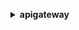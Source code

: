 **<details ><summary style="color:none;">apigateway</summary><blockquote>**

- **<details><summary style="color:none;"><b><u>create-api-key</b></u></summary><blockquote>**

  * **<p style="color:none;">--name</p>**
  * **<p style="color:none;">--description</p>**
  * **<p style="color:none;">--enabled</p>**
  * **<p style="color:none;">--no-enabled</p>**
  * **<p style="color:none;">--generate-distinct-id</p>**
  * **<p style="color:none;">--no-generate-distinct-id</p>**
  * **<p style="color:none;">--value</p>**
  * **<p style="color:none;">--stage-keys</p>**
  * **<p style="color:none;">--customer-id</p>**
  * **<p style="color:none;">--tags</p>**
  * **<p style="color:none;">--cli-input-json</p>**
  * **<p style="color:none;">--cli-input-yaml</p>**
  * **<p style="color:none;">--generate-cli-skeleton</p>**

  </br>

  <p style="color:red;">**Description**</p>

  </br>

  ## **Examples**

  ```bash

  ```
  ```json

  ```

  </br>

- **<details><summary style="color:none;"><b><u>create-authorizer</b></u></summary><blockquote>**

  * **<p style="color:none;">--rest-api-id</p>**
  * **<p style="color:none;">--name</p>**
  * **<p style="color:none;">--type</p>**
  * **<p style="color:none;">--provider-arns</p>**
  * **<p style="color:none;">--auth-type</p>**
  * **<p style="color:none;">--authorizer-uri</p>**
  * **<p style="color:none;">--authorizer-credentials</p>**
  * **<p style="color:none;">--identity-source</p>**
  * **<p style="color:none;">--identity-validation-expression</p>**
  * **<p style="color:none;">--authorizer-result-ttl-in-seconds</p>**
  * **<p style="color:none;">--cli-input-json</p>**
  * **<p style="color:none;">--cli-input-yaml</p>**
  * **<p style="color:none;">--generate-cli-skeleton</p>**

  </br>

  <p style="color:red;">**Description**</p>

  </br>

  ## **Examples**

  ```bash

  ```
  ```json

  ```

  </br>

- **<details><summary style="color:none;"><b><u>create-base-path-mapping</b></u></summary><blockquote>**

  * **<p style="color:none;">--domain-name</p>**
  * **<p style="color:none;">--base-path</p>**
  * **<p style="color:none;">--rest-api-id</p>**
  * **<p style="color:none;">--stage</p>**
  * **<p style="color:none;">--cli-input-json</p>**
  * **<p style="color:none;">--cli-input-yaml</p>**
  * **<p style="color:none;">--generate-cli-skeleton</p>**

  </br>

  <p style="color:red;">**Description**</p>

  </br>

  ## **Examples**

  ```bash

  ```
  ```json

  ```

  </br>

- **<details><summary style="color:none;"><b><u>create-deployment</b></u></summary><blockquote>**

  * **<p style="color:none;">--rest-api-id</p>**
  * **<p style="color:none;">--stage-name</p>**
  * **<p style="color:none;">--stage-description</p>**
  * **<p style="color:none;">--description</p>**
  * **<p style="color:none;">--cache-cluster-enabled</p>**
  * **<p style="color:none;">--no-cache-cluster-enabled</p>**
  * **<p style="color:none;">--cache-cluster-size</p>**
  * **<p style="color:none;">--variables</p>**
  * **<p style="color:none;">--canary-settings</p>**
  * **<p style="color:none;">--tracing-enabled</p>**
  * **<p style="color:none;">--no-tracing-enabled</p>**
  * **<p style="color:none;">--cli-input-json</p>**
  * **<p style="color:none;">--cli-input-yaml</p>**
  * **<p style="color:none;">--generate-cli-skeleton</p>**

  </br>

  <p style="color:red;">**Description**</p>

  </br>

  ## **Examples**

  ```bash

  ```
  ```json

  ```

  </br>

- **<details><summary style="color:none;"><b><u>create-documentation-part</b></u></summary><blockquote>**

  * **<p style="color:none;">--rest-api-id</p>**
  * **<p style="color:none;">--location</p>**
  * **<p style="color:none;">--properties</p>**
  * **<p style="color:none;">--cli-input-json</p>**
  * **<p style="color:none;">--cli-input-yaml</p>**
  * **<p style="color:none;">--generate-cli-skeleton</p>**

  </br>

  <p style="color:red;">**Description**</p>

  </br>

  ## **Examples**

  ```bash

  ```
  ```json

  ```

  </br>

- **<details><summary style="color:none;"><b><u>create-documentation-version</b></u></summary><blockquote>**

  * **<p style="color:none;">--rest-api-id</p>**
  * **<p style="color:none;">--documentation-version</p>**
  * **<p style="color:none;">--stage-name</p>**
  * **<p style="color:none;">--description</p>**
  * **<p style="color:none;">--cli-input-json</p>**
  * **<p style="color:none;">--cli-input-yaml</p>**
  * **<p style="color:none;">--generate-cli-skeleton</p>**

  </br>

  <p style="color:red;">**Description**</p>

  </br>

  ## **Examples**

  ```bash

  ```
  ```json

  ```

  </br>

- **<details><summary style="color:none;"><b><u>create-domain-name</b></u></summary><blockquote>**

  * **<p style="color:none;">--domain-name</p>**
  * **<p style="color:none;">--certificate-name</p>**
  * **<p style="color:none;">--certificate-body</p>**
  * **<p style="color:none;">--certificate-private-key</p>**
  * **<p style="color:none;">--certificate-chain</p>**
  * **<p style="color:none;">--certificate-arn</p>**
  * **<p style="color:none;">--regional-certificate-name</p>**
  * **<p style="color:none;">--regional-certificate-arn</p>**
  * **<p style="color:none;">--endpoint-configuration</p>**
  * **<p style="color:none;">--tags</p>**
  * **<p style="color:none;">--security-policy</p>**
  * **<p style="color:none;">--mutual-tls-authentication</p>**
  * **<p style="color:none;">--cli-input-json</p>**
  * **<p style="color:none;">--cli-input-yaml</p>**
  * **<p style="color:none;">--generate-cli-skeleton</p>**

  </br>

  <p style="color:red;">**Description**</p>

  </br>

  ## **Examples**

  ```bash

  ```
  ```json

  ```

  </br>

- **<details><summary style="color:none;"><b><u>create-model</b></u></summary><blockquote>**

  * **<p style="color:none;">--rest-api-id</p>**
  * **<p style="color:none;">--name</p>**
  * **<p style="color:none;">--description</p>**
  * **<p style="color:none;">--schema</p>**
  * **<p style="color:none;">--content-type</p>**
  * **<p style="color:none;">--cli-input-json</p>**
  * **<p style="color:none;">--cli-input-yaml</p>**
  * **<p style="color:none;">--generate-cli-skeleton</p>**

  </br>

  <p style="color:red;">**Description**</p>

  </br>

  ## **Examples**

  ```bash

  ```
  ```json

  ```

  </br>

- **<details><summary style="color:none;"><b><u>create-request-validator</b></u></summary><blockquote>**

  * **<p style="color:none;">--rest-api-id</p>**
  * **<p style="color:none;">--name</p>**
  * **<p style="color:none;">--validate-request-body</p>**
  * **<p style="color:none;">--no-validate-request-body</p>**
  * **<p style="color:none;">--validate-request-parameters</p>**
  * **<p style="color:none;">--no-validate-request-parameters</p>**
  * **<p style="color:none;">--cli-input-json</p>**
  * **<p style="color:none;">--cli-input-yaml</p>**
  * **<p style="color:none;">--generate-cli-skeleton</p>**

  </br>

  <p style="color:red;">**Description**</p>

  </br>

  ## **Examples**

  ```bash

  ```
  ```json

  ```

  </br>

- **<details><summary style="color:none;"><b><u>create-resource</b></u></summary><blockquote>**

  * **<p style="color:none;">--rest-api-id</p>**
  * **<p style="color:none;">--parent-id</p>**
  * **<p style="color:none;">--path-part</p>**
  * **<p style="color:none;">--cli-input-json</p>**
  * **<p style="color:none;">--cli-input-yaml</p>**
  * **<p style="color:none;">--generate-cli-skeleton</p>**

  </br>

  <p style="color:red;">**Description**</p>

  </br>

  ## **Examples**

  ```bash

  ```
  ```json

  ```

  </br>

- **<details><summary style="color:none;"><b><u>create-rest-api</b></u></summary><blockquote>**

  * **<p style="color:none;">--name</p>**
  * **<p style="color:none;">--description</p>**
  * **<p style="color:none;">--clone-from</p>**
  * **<p style="color:none;">--binary-media-types</p>**
  * **<p style="color:none;">--minimum-compression-size</p>**
  * **<p style="color:none;">--api-key-source</p>**
  * **<p style="color:none;">--endpoint-configuration</p>**
  * **<p style="color:none;">--policy</p>**
  * **<p style="color:none;">--tags</p>**
  * **<p style="color:none;">--disable-execute-api-endpoint</p>**
  * **<p style="color:none;">--no-disable-execute-api-endpoint</p>**
  * **<p style="color:none;">--api-version</p>**
  * **<p style="color:none;">--cli-input-json</p>**
  * **<p style="color:none;">--cli-input-yaml</p>**
  * **<p style="color:none;">--generate-cli-skeleton</p>**

  </br>

  <p style="color:red;">**Description**</p>

  </br>

  ## **Examples**

  ```bash

  ```
  ```json

  ```

  </br>

- **<details><summary style="color:none;"><b><u>create-stage</b></u></summary><blockquote>**

  * **<p style="color:none;">--rest-api-id</p>**
  * **<p style="color:none;">--stage-name</p>**
  * **<p style="color:none;">--deployment-id</p>**
  * **<p style="color:none;">--description</p>**
  * **<p style="color:none;">--cache-cluster-enabled</p>**
  * **<p style="color:none;">--no-cache-cluster-enabled</p>**
  * **<p style="color:none;">--cache-cluster-size</p>**
  * **<p style="color:none;">--variables</p>**
  * **<p style="color:none;">--documentation-version</p>**
  * **<p style="color:none;">--canary-settings</p>**
  * **<p style="color:none;">--tracing-enabled</p>**
  * **<p style="color:none;">--no-tracing-enabled</p>**
  * **<p style="color:none;">--tags</p>**
  * **<p style="color:none;">--cli-input-json</p>**
  * **<p style="color:none;">--cli-input-yaml</p>**
  * **<p style="color:none;">--generate-cli-skeleton</p>**

  </br>

  <p style="color:red;">**Description**</p>

  </br>

  ## **Examples**

  ```bash

  ```
  ```json

  ```

  </br>

- **<details><summary style="color:none;"><b><u>create-usage-plan</b></u></summary><blockquote>**

  * **<p style="color:none;">--name</p>**
  * **<p style="color:none;">--description</p>**
  * **<p style="color:none;">--api-stages</p>**
  * **<p style="color:none;">--throttle</p>**
  * **<p style="color:none;">--quota</p>**
  * **<p style="color:none;">--tags</p>**
  * **<p style="color:none;">--cli-input-json</p>**
  * **<p style="color:none;">--cli-input-yaml</p>**
  * **<p style="color:none;">--generate-cli-skeleton</p>**

  </br>

  <p style="color:red;">**Description**</p>

  </br>

  ## **Examples**

  ```bash

  ```
  ```json

  ```

  </br>

- **<details><summary style="color:none;"><b><u>create-usage-plan-key</b></u></summary><blockquote>**

  * **<p style="color:none;">--usage-plan-id</p>**
  * **<p style="color:none;">--key-id</p>**
  * **<p style="color:none;">--key-type</p>**
  * **<p style="color:none;">--cli-input-json</p>**
  * **<p style="color:none;">--cli-input-yaml</p>**
  * **<p style="color:none;">--generate-cli-skeleton</p>**

  </br>

  <p style="color:red;">**Description**</p>

  </br>

  ## **Examples**

  ```bash

  ```
  ```json

  ```

  </br>

- **<details><summary style="color:none;"><b><u>create-vpc-link</b></u></summary><blockquote>**

  * **<p style="color:none;">--name</p>**
  * **<p style="color:none;">--description</p>**
  * **<p style="color:none;">--target-arns</p>**
  * **<p style="color:none;">--tags</p>**
  * **<p style="color:none;">--cli-input-json</p>**
  * **<p style="color:none;">--cli-input-yaml</p>**
  * **<p style="color:none;">--generate-cli-skeleton</p>**

  </br>

  <p style="color:red;">**Description**</p>

  </br>

  ## **Examples**

  ```bash

  ```
  ```json

  ```

  </br>

- **<details><summary style="color:none;"><b><u>delete-api-key</b></u></summary><blockquote>**

  * **<p style="color:none;">--api-key</p>**
  * **<p style="color:none;">--cli-input-json</p>**
  * **<p style="color:none;">--cli-input-yaml</p>**
  * **<p style="color:none;">--generate-cli-skeleton</p>**

  </br>

  <p style="color:red;">**Description**</p>

  </br>

  ## **Examples**

  ```bash

  ```
  ```json

  ```

  </br>

- **<details><summary style="color:none;"><b><u>delete-authorizer</b></u></summary><blockquote>**

  * **<p style="color:none;">--rest-api-id</p>**
  * **<p style="color:none;">--authorizer-id</p>**
  * **<p style="color:none;">--cli-input-json</p>**
  * **<p style="color:none;">--cli-input-yaml</p>**
  * **<p style="color:none;">--generate-cli-skeleton</p>**

  </br>

  <p style="color:red;">**Description**</p>

  </br>

  ## **Examples**

  ```bash

  ```
  ```json

  ```

  </br>

- **<details><summary style="color:none;"><b><u>delete-base-path-mapping</b></u></summary><blockquote>**

  * **<p style="color:none;">--domain-name</p>**
  * **<p style="color:none;">--base-path</p>**
  * **<p style="color:none;">--cli-input-json</p>**
  * **<p style="color:none;">--cli-input-yaml</p>**
  * **<p style="color:none;">--generate-cli-skeleton</p>**

  </br>

  <p style="color:red;">**Description**</p>

  </br>

  ## **Examples**

  ```bash

  ```
  ```json

  ```

  </br>

- **<details><summary style="color:none;"><b><u>delete-client-certificate</b></u></summary><blockquote>**

  * **<p style="color:none;">--client-certificate-id</p>**
  * **<p style="color:none;">--cli-input-json</p>**
  * **<p style="color:none;">--cli-input-yaml</p>**
  * **<p style="color:none;">--generate-cli-skeleton</p>**

  </br>

  <p style="color:red;">**Description**</p>

  </br>

  ## **Examples**

  ```bash

  ```
  ```json

  ```

  </br>

- **<details><summary style="color:none;"><b><u>delete-deployment</b></u></summary><blockquote>**

  * **<p style="color:none;">--rest-api-id</p>**
  * **<p style="color:none;">--deployment-id</p>**
  * **<p style="color:none;">--cli-input-json</p>**
  * **<p style="color:none;">--cli-input-yaml</p>**
  * **<p style="color:none;">--generate-cli-skeleton</p>**

  </br>

  <p style="color:red;">**Description**</p>

  </br>

  ## **Examples**

  ```bash

  ```
  ```json

  ```

  </br>

- **<details><summary style="color:none;"><b><u>delete-documentation-part</b></u></summary><blockquote>**

  * **<p style="color:none;">--rest-api-id</p>**
  * **<p style="color:none;">--documentation-part-id</p>**
  * **<p style="color:none;">--cli-input-json</p>**
  * **<p style="color:none;">--cli-input-yaml</p>**
  * **<p style="color:none;">--generate-cli-skeleton</p>**

  </br>

  <p style="color:red;">**Description**</p>

  </br>

  ## **Examples**

  ```bash

  ```
  ```json

  ```

  </br>

- **<details><summary style="color:none;"><b><u>delete-documentation-version</b></u></summary><blockquote>**

  * **<p style="color:none;">--rest-api-id</p>**
  * **<p style="color:none;">--documentation-version</p>**
  * **<p style="color:none;">--cli-input-json</p>**
  * **<p style="color:none;">--cli-input-yaml</p>**
  * **<p style="color:none;">--generate-cli-skeleton</p>**

  </br>

  <p style="color:red;">**Description**</p>

  </br>

  ## **Examples**

  ```bash

  ```
  ```json

  ```

  </br>

- **<details><summary style="color:none;"><b><u>delete-domain-name</b></u></summary><blockquote>**

  * **<p style="color:none;">--domain-name</p>**
  * **<p style="color:none;">--cli-input-json</p>**
  * **<p style="color:none;">--cli-input-yaml</p>**
  * **<p style="color:none;">--generate-cli-skeleton</p>**

  </br>

  <p style="color:red;">**Description**</p>

  </br>

  ## **Examples**

  ```bash

  ```
  ```json

  ```

  </br>

- **<details><summary style="color:none;"><b><u>delete-gateway-response</b></u></summary><blockquote>**

  * **<p style="color:none;">--rest-api-id</p>**
  * **<p style="color:none;">--response-type</p>**
  * **<p style="color:none;">--cli-input-json</p>**
  * **<p style="color:none;">--cli-input-yaml</p>**
  * **<p style="color:none;">--generate-cli-skeleton</p>**

  </br>

  <p style="color:red;">**Description**</p>

  </br>

  ## **Examples**

  ```bash

  ```
  ```json

  ```

  </br>

- **<details><summary style="color:none;"><b><u>delete-integration</b></u></summary><blockquote>**

  * **<p style="color:none;">--rest-api-id</p>**
  * **<p style="color:none;">--resource-id</p>**
  * **<p style="color:none;">--http-method</p>**
  * **<p style="color:none;">--cli-input-json</p>**
  * **<p style="color:none;">--cli-input-yaml</p>**
  * **<p style="color:none;">--generate-cli-skeleton</p>**

  </br>

  <p style="color:red;">**Description**</p>

  </br>

  ## **Examples**

  ```bash

  ```
  ```json

  ```

  </br>

- **<details><summary style="color:none;"><b><u>delete-integration-response</b></u></summary><blockquote>**

  * **<p style="color:none;">--rest-api-id</p>**
  * **<p style="color:none;">--resource-id</p>**
  * **<p style="color:none;">--http-method</p>**
  * **<p style="color:none;">--status-code</p>**
  * **<p style="color:none;">--cli-input-json</p>**
  * **<p style="color:none;">--cli-input-yaml</p>**
  * **<p style="color:none;">--generate-cli-skeleton</p>**

  </br>

  <p style="color:red;">**Description**</p>

  </br>

  ## **Examples**

  ```bash

  ```
  ```json

  ```

  </br>

- **<details><summary style="color:none;"><b><u>delete-method</b></u></summary><blockquote>**

  * **<p style="color:none;">--rest-api-id</p>**
  * **<p style="color:none;">--resource-id</p>**
  * **<p style="color:none;">--http-method</p>**
  * **<p style="color:none;">--cli-input-json</p>**
  * **<p style="color:none;">--cli-input-yaml</p>**
  * **<p style="color:none;">--generate-cli-skeleton</p>**

  </br>

  <p style="color:red;">**Description**</p>

  </br>

  ## **Examples**

  ```bash

  ```
  ```json

  ```

  </br>

- **<details><summary style="color:none;"><b><u>delete-method-response</b></u></summary><blockquote>**

  * **<p style="color:none;">--rest-api-id</p>**
  * **<p style="color:none;">--resource-id</p>**
  * **<p style="color:none;">--http-method</p>**
  * **<p style="color:none;">--status-code</p>**
  * **<p style="color:none;">--cli-input-json</p>**
  * **<p style="color:none;">--cli-input-yaml</p>**
  * **<p style="color:none;">--generate-cli-skeleton</p>**

  </br>

  <p style="color:red;">**Description**</p>

  </br>

  ## **Examples**

  ```bash

  ```
  ```json

  ```

  </br>

- **<details><summary style="color:none;"><b><u>delete-model</b></u></summary><blockquote>**

  * **<p style="color:none;">--rest-api-id</p>**
  * **<p style="color:none;">--model-name</p>**
  * **<p style="color:none;">--cli-input-json</p>**
  * **<p style="color:none;">--cli-input-yaml</p>**
  * **<p style="color:none;">--generate-cli-skeleton</p>**

  </br>

  <p style="color:red;">**Description**</p>

  </br>

  ## **Examples**

  ```bash

  ```
  ```json

  ```

  </br>

- **<details><summary style="color:none;"><b><u>delete-request-validator</b></u></summary><blockquote>**

  * **<p style="color:none;">--rest-api-id</p>**
  * **<p style="color:none;">--request-validator-id</p>**
  * **<p style="color:none;">--cli-input-json</p>**
  * **<p style="color:none;">--cli-input-yaml</p>**
  * **<p style="color:none;">--generate-cli-skeleton</p>**

  </br>

  <p style="color:red;">**Description**</p>

  </br>

  ## **Examples**

  ```bash

  ```
  ```json

  ```

  </br>

- **<details><summary style="color:none;"><b><u>delete-resource</b></u></summary><blockquote>**

  * **<p style="color:none;">--rest-api-id</p>**
  * **<p style="color:none;">--resource-id</p>**
  * **<p style="color:none;">--cli-input-json</p>**
  * **<p style="color:none;">--cli-input-yaml</p>**
  * **<p style="color:none;">--generate-cli-skeleton</p>**

  </br>

  <p style="color:red;">**Description**</p>

  </br>

  ## **Examples**

  ```bash

  ```
  ```json

  ```

  </br>

- **<details><summary style="color:none;"><b><u>delete-rest-api</b></u></summary><blockquote>**

  * **<p style="color:none;">--rest-api-id</p>**
  * **<p style="color:none;">--cli-input-json</p>**
  * **<p style="color:none;">--cli-input-yaml</p>**
  * **<p style="color:none;">--generate-cli-skeleton</p>**

  </br>

  <p style="color:red;">**Description**</p>

  </br>

  ## **Examples**

  ```bash

  ```
  ```json

  ```

  </br>

- **<details><summary style="color:none;"><b><u>delete-stage</b></u></summary><blockquote>**

  * **<p style="color:none;">--rest-api-id</p>**
  * **<p style="color:none;">--stage-name</p>**
  * **<p style="color:none;">--cli-input-json</p>**
  * **<p style="color:none;">--cli-input-yaml</p>**
  * **<p style="color:none;">--generate-cli-skeleton</p>**

  </br>

  <p style="color:red;">**Description**</p>

  </br>

  ## **Examples**

  ```bash

  ```
  ```json

  ```

  </br>

- **<details><summary style="color:none;"><b><u>delete-usage-plan</b></u></summary><blockquote>**

  * **<p style="color:none;">--usage-plan-id</p>**
  * **<p style="color:none;">--cli-input-json</p>**
  * **<p style="color:none;">--cli-input-yaml</p>**
  * **<p style="color:none;">--generate-cli-skeleton</p>**

  </br>

  <p style="color:red;">**Description**</p>

  </br>

  ## **Examples**

  ```bash

  ```
  ```json

  ```

  </br>

- **<details><summary style="color:none;"><b><u>delete-usage-plan-key</b></u></summary><blockquote>**

  * **<p style="color:none;">--usage-plan-id</p>**
  * **<p style="color:none;">--key-id</p>**
  * **<p style="color:none;">--cli-input-json</p>**
  * **<p style="color:none;">--cli-input-yaml</p>**
  * **<p style="color:none;">--generate-cli-skeleton</p>**

  </br>

  <p style="color:red;">**Description**</p>

  </br>

  ## **Examples**

  ```bash

  ```
  ```json

  ```

  </br>

- **<details><summary style="color:none;"><b><u>delete-vpc-link</b></u></summary><blockquote>**

  * **<p style="color:none;">--vpc-link-id</p>**
  * **<p style="color:none;">--cli-input-json</p>**
  * **<p style="color:none;">--cli-input-yaml</p>**
  * **<p style="color:none;">--generate-cli-skeleton</p>**

  </br>

  <p style="color:red;">**Description**</p>

  </br>

  ## **Examples**

  ```bash

  ```
  ```json

  ```

  </br>

- **<details><summary style="color:none;"><b><u>flush-stage-authorizers-cache</b></u></summary><blockquote>**

  * **<p style="color:none;">--rest-api-id</p>**
  * **<p style="color:none;">--stage-name</p>**
  * **<p style="color:none;">--cli-input-json</p>**
  * **<p style="color:none;">--cli-input-yaml</p>**
  * **<p style="color:none;">--generate-cli-skeleton</p>**

  </br>

  <p style="color:red;">**Description**</p>

  </br>

  ## **Examples**

  ```bash

  ```
  ```json

  ```

  </br>

- **<details><summary style="color:none;"><b><u>flush-stage-cache</b></u></summary><blockquote>**

  * **<p style="color:none;">--rest-api-id</p>**
  * **<p style="color:none;">--stage-name</p>**
  * **<p style="color:none;">--cli-input-json</p>**
  * **<p style="color:none;">--cli-input-yaml</p>**
  * **<p style="color:none;">--generate-cli-skeleton</p>**

  </br>

  <p style="color:red;">**Description**</p>

  </br>

  ## **Examples**

  ```bash

  ```
  ```json

  ```

  </br>

- **<details><summary style="color:none;"><b><u>generate-client-certificate</b></u></summary><blockquote>**

  * **<p style="color:none;">--description</p>**
  * **<p style="color:none;">--tags</p>**
  * **<p style="color:none;">--cli-input-json</p>**
  * **<p style="color:none;">--cli-input-yaml</p>**
  * **<p style="color:none;">--generate-cli-skeleton</p>**

  </br>

  <p style="color:red;">**Description**</p>

  </br>

  ## **Examples**

  ```bash

  ```
  ```json

  ```

  </br>

- **<details><summary style="color:none;"><b><u>get-account</b></u></summary><blockquote>**

  * **<p style="color:none;">--cli-input-json</p>**
  * **<p style="color:none;">--cli-input-yaml</p>**
  * **<p style="color:none;">--generate-cli-skeleton</p>**

  </br>

  <p style="color:red;">**Description**</p>

  </br>

  ## **Examples**

  ```bash

  ```
  ```json

  ```

  </br>

- **<details><summary style="color:none;"><b><u>get-api-key</b></u></summary><blockquote>**

  * **<p style="color:none;">--api-key</p>**
  * **<p style="color:none;">--include-value</p>**
  * **<p style="color:none;">--no-include-value</p>**
  * **<p style="color:none;">--cli-input-json</p>**
  * **<p style="color:none;">--cli-input-yaml</p>**
  * **<p style="color:none;">--generate-cli-skeleton</p>**

  </br>

  <p style="color:red;">**Description**</p>

  </br>

  ## **Examples**

  ```bash

  ```
  ```json

  ```

  </br>

- **<details><summary style="color:none;"><b><u>get-api-keys</b></u></summary><blockquote>**

  * **<p style="color:none;">--name-query</p>**
  * **<p style="color:none;">--customer-id</p>**
  * **<p style="color:none;">--include-values</p>**
  * **<p style="color:none;">--no-include-values</p>**
  * **<p style="color:none;">--cli-input-json</p>**
  * **<p style="color:none;">--cli-input-yaml</p>**
  * **<p style="color:none;">--starting-token</p>**
  * **<p style="color:none;">--page-size</p>**
  * **<p style="color:none;">--max-items</p>**
  * **<p style="color:none;">--generate-cli-skeleton</p>**

  </br>

  <p style="color:red;">**Description**</p>

  </br>

  ## **Examples**

  ```bash

  ```
  ```json

  ```

  </br>

- **<details><summary style="color:none;"><b><u>get-authorizer</b></u></summary><blockquote>**

  * **<p style="color:none;">--rest-api-id</p>**
  * **<p style="color:none;">--authorizer-id</p>**
  * **<p style="color:none;">--cli-input-json</p>**
  * **<p style="color:none;">--cli-input-yaml</p>**
  * **<p style="color:none;">--generate-cli-skeleton</p>**

  </br>

  <p style="color:red;">**Description**</p>

  </br>

  ## **Examples**

  ```bash

  ```
  ```json

  ```

  </br>

- **<details><summary style="color:none;"><b><u>get-authorizers</b></u></summary><blockquote>**

  * **<p style="color:none;">--rest-api-id</p>**
  * **<p style="color:none;">--cli-input-json</p>**
  * **<p style="color:none;">--cli-input-yaml</p>**
  * **<p style="color:none;">--starting-token</p>**
  * **<p style="color:none;">--page-size</p>**
  * **<p style="color:none;">--max-items</p>**
  * **<p style="color:none;">--generate-cli-skeleton</p>**

  </br>

  <p style="color:red;">**Description**</p>

  </br>

  ## **Examples**

  ```bash

  ```
  ```json

  ```

  </br>

- **<details><summary style="color:none;"><b><u>get-base-path-mapping</b></u></summary><blockquote>**

  * **<p style="color:none;">--domain-name</p>**
  * **<p style="color:none;">--base-path</p>**
  * **<p style="color:none;">--cli-input-json</p>**
  * **<p style="color:none;">--cli-input-yaml</p>**
  * **<p style="color:none;">--generate-cli-skeleton</p>**

  </br>

  <p style="color:red;">**Description**</p>

  </br>

  ## **Examples**

  ```bash

  ```
  ```json

  ```

  </br>

- **<details><summary style="color:none;"><b><u>get-base-path-mappings</b></u></summary><blockquote>**

  * **<p style="color:none;">--domain-name</p>**
  * **<p style="color:none;">--cli-input-json</p>**
  * **<p style="color:none;">--cli-input-yaml</p>**
  * **<p style="color:none;">--starting-token</p>**
  * **<p style="color:none;">--page-size</p>**
  * **<p style="color:none;">--max-items</p>**
  * **<p style="color:none;">--generate-cli-skeleton</p>**

  </br>

  <p style="color:red;">**Description**</p>

  </br>

  ## **Examples**

  ```bash

  ```
  ```json

  ```

  </br>

- **<details><summary style="color:none;"><b><u>get-client-certificate</b></u></summary><blockquote>**

  * **<p style="color:none;">--client-certificate-id</p>**
  * **<p style="color:none;">--cli-input-json</p>**
  * **<p style="color:none;">--cli-input-yaml</p>**
  * **<p style="color:none;">--generate-cli-skeleton</p>**

  </br>

  <p style="color:red;">**Description**</p>

  </br>

  ## **Examples**

  ```bash

  ```
  ```json

  ```

  </br>

- **<details><summary style="color:none;"><b><u>get-client-certificates</b></u></summary><blockquote>**

  * **<p style="color:none;">--cli-input-json</p>**
  * **<p style="color:none;">--cli-input-yaml</p>**
  * **<p style="color:none;">--starting-token</p>**
  * **<p style="color:none;">--page-size</p>**
  * **<p style="color:none;">--max-items</p>**
  * **<p style="color:none;">--generate-cli-skeleton</p>**

  </br>

  <p style="color:red;">**Description**</p>

  </br>

  ## **Examples**

  ```bash

  ```
  ```json

  ```

  </br>

- **<details><summary style="color:none;"><b><u>get-deployment</b></u></summary><blockquote>**

  * **<p style="color:none;">--rest-api-id</p>**
  * **<p style="color:none;">--deployment-id</p>**
  * **<p style="color:none;">--embed</p>**
  * **<p style="color:none;">--cli-input-json</p>**
  * **<p style="color:none;">--cli-input-yaml</p>**
  * **<p style="color:none;">--generate-cli-skeleton</p>**

  </br>

  <p style="color:red;">**Description**</p>

  </br>

  ## **Examples**

  ```bash

  ```
  ```json

  ```

  </br>

- **<details><summary style="color:none;"><b><u>get-deployments</b></u></summary><blockquote>**

  * **<p style="color:none;">--rest-api-id</p>**
  * **<p style="color:none;">--cli-input-json</p>**
  * **<p style="color:none;">--cli-input-yaml</p>**
  * **<p style="color:none;">--starting-token</p>**
  * **<p style="color:none;">--page-size</p>**
  * **<p style="color:none;">--max-items</p>**
  * **<p style="color:none;">--generate-cli-skeleton</p>**

  </br>

  <p style="color:red;">**Description**</p>

  </br>

  ## **Examples**

  ```bash

  ```
  ```json

  ```

  </br>

- **<details><summary style="color:none;"><b><u>get-documentation-part</b></u></summary><blockquote>**

  * **<p style="color:none;">--rest-api-id</p>**
  * **<p style="color:none;">--documentation-part-id</p>**
  * **<p style="color:none;">--cli-input-json</p>**
  * **<p style="color:none;">--cli-input-yaml</p>**
  * **<p style="color:none;">--generate-cli-skeleton</p>**

  </br>

  <p style="color:red;">**Description**</p>

  </br>

  ## **Examples**

  ```bash

  ```
  ```json

  ```

  </br>

- **<details><summary style="color:none;"><b><u>get-documentation-parts</b></u></summary><blockquote>**

  * **<p style="color:none;">--rest-api-id</p>**
  * **<p style="color:none;">--type</p>**
  * **<p style="color:none;">--name-query</p>**
  * **<p style="color:none;">--path</p>**
  * **<p style="color:none;">--location-status</p>**
  * **<p style="color:none;">--cli-input-json</p>**
  * **<p style="color:none;">--cli-input-yaml</p>**
  * **<p style="color:none;">--starting-token</p>**
  * **<p style="color:none;">--page-size</p>**
  * **<p style="color:none;">--max-items</p>**
  * **<p style="color:none;">--generate-cli-skeleton</p>**

  </br>

  <p style="color:red;">**Description**</p>

  </br>

  ## **Examples**

  ```bash

  ```
  ```json

  ```

  </br>

- **<details><summary style="color:none;"><b><u>get-documentation-version</b></u></summary><blockquote>**

  * **<p style="color:none;">--rest-api-id</p>**
  * **<p style="color:none;">--documentation-version</p>**
  * **<p style="color:none;">--cli-input-json</p>**
  * **<p style="color:none;">--cli-input-yaml</p>**
  * **<p style="color:none;">--generate-cli-skeleton</p>**

  </br>

  <p style="color:red;">**Description**</p>

  </br>

  ## **Examples**

  ```bash

  ```
  ```json

  ```

  </br>

- **<details><summary style="color:none;"><b><u>get-documentation-versions</b></u></summary><blockquote>**

  * **<p style="color:none;">--rest-api-id</p>**
  * **<p style="color:none;">--cli-input-json</p>**
  * **<p style="color:none;">--cli-input-yaml</p>**
  * **<p style="color:none;">--starting-token</p>**
  * **<p style="color:none;">--page-size</p>**
  * **<p style="color:none;">--max-items</p>**
  * **<p style="color:none;">--generate-cli-skeleton</p>**

  </br>

  <p style="color:red;">**Description**</p>

  </br>

  ## **Examples**

  ```bash

  ```
  ```json

  ```

  </br>

- **<details><summary style="color:none;"><b><u>get-domain-name</b></u></summary><blockquote>**

  * **<p style="color:none;">--domain-name</p>**
  * **<p style="color:none;">--cli-input-json</p>**
  * **<p style="color:none;">--cli-input-yaml</p>**
  * **<p style="color:none;">--generate-cli-skeleton</p>**

  </br>

  <p style="color:red;">**Description**</p>

  </br>

  ## **Examples**

  ```bash

  ```
  ```json

  ```

  </br>

- **<details><summary style="color:none;"><b><u>get-domain-names</b></u></summary><blockquote>**

  * **<p style="color:none;">--cli-input-json</p>**
  * **<p style="color:none;">--cli-input-yaml</p>**
  * **<p style="color:none;">--starting-token</p>**
  * **<p style="color:none;">--page-size</p>**
  * **<p style="color:none;">--max-items</p>**
  * **<p style="color:none;">--generate-cli-skeleton</p>**

  </br>

  <p style="color:red;">**Description**</p>

  </br>

  ## **Examples**

  ```bash

  ```
  ```json

  ```

  </br>

- **<details><summary style="color:none;"><b><u>get-export</b></u></summary><blockquote>**

  * **<p style="color:none;">--rest-api-id</p>**
  * **<p style="color:none;">--stage-name</p>**
  * **<p style="color:none;">--export-type</p>**
  * **<p style="color:none;">--parameters</p>**
  * **<p style="color:none;">--accepts</p>**

  </br>

  <p style="color:red;">**Description**</p>

  </br>

  ## **Examples**

  ```bash

  ```
  ```json

  ```

  </br>

- **<details><summary style="color:none;"><b><u>get-gateway-response</b></u></summary><blockquote>**

  * **<p style="color:none;">--rest-api-id</p>**
  * **<p style="color:none;">--response-type</p>**
  * **<p style="color:none;">--cli-input-json</p>**
  * **<p style="color:none;">--cli-input-yaml</p>**
  * **<p style="color:none;">--generate-cli-skeleton</p>**

  </br>

  <p style="color:red;">**Description**</p>

  </br>

  ## **Examples**

  ```bash

  ```
  ```json

  ```

  </br>

- **<details><summary style="color:none;"><b><u>get-gateway-responses</b></u></summary><blockquote>**

  * **<p style="color:none;">--rest-api-id</p>**
  * **<p style="color:none;">--cli-input-json</p>**
  * **<p style="color:none;">--cli-input-yaml</p>**
  * **<p style="color:none;">--starting-token</p>**
  * **<p style="color:none;">--page-size</p>**
  * **<p style="color:none;">--max-items</p>**
  * **<p style="color:none;">--generate-cli-skeleton</p>**

  </br>

  <p style="color:red;">**Description**</p>

  </br>

  ## **Examples**

  ```bash

  ```
  ```json

  ```

  </br>

- **<details><summary style="color:none;"><b><u>get-integration</b></u></summary><blockquote>**

  * **<p style="color:none;">--rest-api-id</p>**
  * **<p style="color:none;">--resource-id</p>**
  * **<p style="color:none;">--http-method</p>**
  * **<p style="color:none;">--cli-input-json</p>**
  * **<p style="color:none;">--cli-input-yaml</p>**
  * **<p style="color:none;">--generate-cli-skeleton</p>**

  </br>

  <p style="color:red;">**Description**</p>

  </br>

  ## **Examples**

  ```bash

  ```
  ```json

  ```

  </br>

- **<details><summary style="color:none;"><b><u>get-integration-response</b></u></summary><blockquote>**

  * **<p style="color:none;">--rest-api-id</p>**
  * **<p style="color:none;">--resource-id</p>**
  * **<p style="color:none;">--http-method</p>**
  * **<p style="color:none;">--status-code</p>**
  * **<p style="color:none;">--cli-input-json</p>**
  * **<p style="color:none;">--cli-input-yaml</p>**
  * **<p style="color:none;">--generate-cli-skeleton</p>**

  </br>

  <p style="color:red;">**Description**</p>

  </br>

  ## **Examples**

  ```bash

  ```
  ```json

  ```

  </br>

- **<details><summary style="color:none;"><b><u>get-method</b></u></summary><blockquote>**

  * **<p style="color:none;">--rest-api-id</p>**
  * **<p style="color:none;">--resource-id</p>**
  * **<p style="color:none;">--http-method</p>**
  * **<p style="color:none;">--cli-input-json</p>**
  * **<p style="color:none;">--cli-input-yaml</p>**
  * **<p style="color:none;">--generate-cli-skeleton</p>**

  </br>

  <p style="color:red;">**Description**</p>

  </br>

  ## **Examples**

  ```bash

  ```
  ```json

  ```

  </br>

- **<details><summary style="color:none;"><b><u>get-method-response</b></u></summary><blockquote>**

  * **<p style="color:none;">--rest-api-id</p>**
  * **<p style="color:none;">--resource-id</p>**
  * **<p style="color:none;">--http-method</p>**
  * **<p style="color:none;">--status-code</p>**
  * **<p style="color:none;">--cli-input-json</p>**
  * **<p style="color:none;">--cli-input-yaml</p>**
  * **<p style="color:none;">--generate-cli-skeleton</p>**

  </br>

  <p style="color:red;">**Description**</p>

  </br>

  ## **Examples**

  ```bash

  ```
  ```json

  ```

  </br>

- **<details><summary style="color:none;"><b><u>get-model</b></u></summary><blockquote>**

  * **<p style="color:none;">--rest-api-id</p>**
  * **<p style="color:none;">--model-name</p>**
  * **<p style="color:none;">--flatten</p>**
  * **<p style="color:none;">--no-flatten</p>**
  * **<p style="color:none;">--cli-input-json</p>**
  * **<p style="color:none;">--cli-input-yaml</p>**
  * **<p style="color:none;">--generate-cli-skeleton</p>**

  </br>

  <p style="color:red;">**Description**</p>

  </br>

  ## **Examples**

  ```bash

  ```
  ```json

  ```

  </br>

- **<details><summary style="color:none;"><b><u>get-models</b></u></summary><blockquote>**

  * **<p style="color:none;">--rest-api-id</p>**
  * **<p style="color:none;">--cli-input-json</p>**
  * **<p style="color:none;">--cli-input-yaml</p>**
  * **<p style="color:none;">--starting-token</p>**
  * **<p style="color:none;">--page-size</p>**
  * **<p style="color:none;">--max-items</p>**
  * **<p style="color:none;">--generate-cli-skeleton</p>**

  </br>

  <p style="color:red;">**Description**</p>

  </br>

  ## **Examples**

  ```bash

  ```
  ```json

  ```

  </br>

- **<details><summary style="color:none;"><b><u>get-model-template</b></u></summary><blockquote>**

  * **<p style="color:none;">--rest-api-id</p>**
  * **<p style="color:none;">--model-name</p>**
  * **<p style="color:none;">--cli-input-json</p>**
  * **<p style="color:none;">--cli-input-yaml</p>**
  * **<p style="color:none;">--generate-cli-skeleton</p>**

  </br>

  <p style="color:red;">**Description**</p>

  </br>

  ## **Examples**

  ```bash

  ```
  ```json

  ```

  </br>

- **<details><summary style="color:none;"><b><u>get-request-validator</b></u></summary><blockquote>**

  * **<p style="color:none;">--rest-api-id</p>**
  * **<p style="color:none;">--request-validator-id</p>**
  * **<p style="color:none;">--cli-input-json</p>**
  * **<p style="color:none;">--cli-input-yaml</p>**
  * **<p style="color:none;">--generate-cli-skeleton</p>**

  </br>

  <p style="color:red;">**Description**</p>

  </br>

  ## **Examples**

  ```bash

  ```
  ```json

  ```

  </br>

- **<details><summary style="color:none;"><b><u>get-request-validators</b></u></summary><blockquote>**

  * **<p style="color:none;">--rest-api-id</p>**
  * **<p style="color:none;">--cli-input-json</p>**
  * **<p style="color:none;">--cli-input-yaml</p>**
  * **<p style="color:none;">--starting-token</p>**
  * **<p style="color:none;">--page-size</p>**
  * **<p style="color:none;">--max-items</p>**
  * **<p style="color:none;">--generate-cli-skeleton</p>**

  </br>

  <p style="color:red;">**Description**</p>

  </br>

  ## **Examples**

  ```bash

  ```
  ```json

  ```

  </br>

- **<details><summary style="color:none;"><b><u>get-resource</b></u></summary><blockquote>**

  * **<p style="color:none;">--rest-api-id</p>**
  * **<p style="color:none;">--resource-id</p>**
  * **<p style="color:none;">--embed</p>**
  * **<p style="color:none;">--cli-input-json</p>**
  * **<p style="color:none;">--cli-input-yaml</p>**
  * **<p style="color:none;">--generate-cli-skeleton</p>**

  </br>

  <p style="color:red;">**Description**</p>

  </br>

  ## **Examples**

  ```bash

  ```
  ```json

  ```

  </br>

- **<details><summary style="color:none;"><b><u>get-resources</b></u></summary><blockquote>**

  * **<p style="color:none;">--rest-api-id</p>**
  * **<p style="color:none;">--embed</p>**
  * **<p style="color:none;">--cli-input-json</p>**
  * **<p style="color:none;">--cli-input-yaml</p>**
  * **<p style="color:none;">--starting-token</p>**
  * **<p style="color:none;">--page-size</p>**
  * **<p style="color:none;">--max-items</p>**
  * **<p style="color:none;">--generate-cli-skeleton</p>**

  </br>

  <p style="color:red;">**Description**</p>

  </br>

  ## **Examples**

  ```bash

  ```
  ```json

  ```

  </br>

- **<details><summary style="color:none;"><b><u>get-rest-api</b></u></summary><blockquote>**

  * **<p style="color:none;">--rest-api-id</p>**
  * **<p style="color:none;">--cli-input-json</p>**
  * **<p style="color:none;">--cli-input-yaml</p>**
  * **<p style="color:none;">--generate-cli-skeleton</p>**

  </br>

  <p style="color:red;">**Description**</p>

  </br>

  ## **Examples**

  ```bash

  ```
  ```json

  ```

  </br>

- **<details><summary style="color:none;"><b><u>get-rest-apis</b></u></summary><blockquote>**

  * **<p style="color:none;">--cli-input-json</p>**
  * **<p style="color:none;">--cli-input-yaml</p>**
  * **<p style="color:none;">--starting-token</p>**
  * **<p style="color:none;">--page-size</p>**
  * **<p style="color:none;">--max-items</p>**
  * **<p style="color:none;">--generate-cli-skeleton</p>**

  </br>

  <p style="color:red;">**Description**</p>

  </br>

  ## **Examples**

  ```bash

  ```
  ```json

  ```

  </br>

- **<details><summary style="color:none;"><b><u>get-sdk</b></u></summary><blockquote>**

  * **<p style="color:none;">--rest-api-id</p>**
  * **<p style="color:none;">--stage-name</p>**
  * **<p style="color:none;">--sdk-type</p>**
  * **<p style="color:none;">--parameters</p>**

  </br>

  <p style="color:red;">**Description**</p>

  </br>

  ## **Examples**

  ```bash

  ```
  ```json

  ```

  </br>

- **<details><summary style="color:none;"><b><u>get-sdk-type</b></u></summary><blockquote>**

  * **<p style="color:none;">--id</p>**
  * **<p style="color:none;">--cli-input-json</p>**
  * **<p style="color:none;">--cli-input-yaml</p>**
  * **<p style="color:none;">--generate-cli-skeleton</p>**

  </br>

  <p style="color:red;">**Description**</p>

  </br>

  ## **Examples**

  ```bash

  ```
  ```json

  ```

  </br>

- **<details><summary style="color:none;"><b><u>get-sdk-types</b></u></summary><blockquote>**

  * **<p style="color:none;">--cli-input-json</p>**
  * **<p style="color:none;">--cli-input-yaml</p>**
  * **<p style="color:none;">--starting-token</p>**
  * **<p style="color:none;">--page-size</p>**
  * **<p style="color:none;">--max-items</p>**
  * **<p style="color:none;">--generate-cli-skeleton</p>**

  </br>

  <p style="color:red;">**Description**</p>

  </br>

  ## **Examples**

  ```bash

  ```
  ```json

  ```

  </br>

- **<details><summary style="color:none;"><b><u>get-stage</b></u></summary><blockquote>**

  * **<p style="color:none;">--rest-api-id</p>**
  * **<p style="color:none;">--stage-name</p>**
  * **<p style="color:none;">--cli-input-json</p>**
  * **<p style="color:none;">--cli-input-yaml</p>**
  * **<p style="color:none;">--generate-cli-skeleton</p>**

  </br>

  <p style="color:red;">**Description**</p>

  </br>

  ## **Examples**

  ```bash

  ```
  ```json

  ```

  </br>

- **<details><summary style="color:none;"><b><u>get-stages</b></u></summary><blockquote>**

  * **<p style="color:none;">--rest-api-id</p>**
  * **<p style="color:none;">--deployment-id</p>**
  * **<p style="color:none;">--cli-input-json</p>**
  * **<p style="color:none;">--cli-input-yaml</p>**
  * **<p style="color:none;">--generate-cli-skeleton</p>**

  </br>

  <p style="color:red;">**Description**</p>

  </br>

  ## **Examples**

  ```bash

  ```
  ```json

  ```

  </br>

- **<details><summary style="color:none;"><b><u>get-tags</b></u></summary><blockquote>**

  * **<p style="color:none;">--resource-arn</p>**
  * **<p style="color:none;">--position</p>**
  * **<p style="color:none;">--limit</p>**
  * **<p style="color:none;">--cli-input-json</p>**
  * **<p style="color:none;">--cli-input-yaml</p>**
  * **<p style="color:none;">--generate-cli-skeleton</p>**

  </br>

  <p style="color:red;">**Description**</p>

  </br>

  ## **Examples**

  ```bash

  ```
  ```json

  ```

  </br>

- **<details><summary style="color:none;"><b><u>get-usage</b></u></summary><blockquote>**

  * **<p style="color:none;">--usage-plan-id</p>**
  * **<p style="color:none;">--key-id</p>**
  * **<p style="color:none;">--start-date</p>**
  * **<p style="color:none;">--end-date</p>**
  * **<p style="color:none;">--cli-input-json</p>**
  * **<p style="color:none;">--cli-input-yaml</p>**
  * **<p style="color:none;">--starting-token</p>**
  * **<p style="color:none;">--page-size</p>**
  * **<p style="color:none;">--max-items</p>**
  * **<p style="color:none;">--generate-cli-skeleton</p>**

  </br>

  <p style="color:red;">**Description**</p>

  </br>

  ## **Examples**

  ```bash

  ```
  ```json

  ```

  </br>

- **<details><summary style="color:none;"><b><u>get-usage-plan</b></u></summary><blockquote>**

  * **<p style="color:none;">--usage-plan-id</p>**
  * **<p style="color:none;">--cli-input-json</p>**
  * **<p style="color:none;">--cli-input-yaml</p>**
  * **<p style="color:none;">--generate-cli-skeleton</p>**

  </br>

  <p style="color:red;">**Description**</p>

  </br>

  ## **Examples**

  ```bash

  ```
  ```json

  ```

  </br>

- **<details><summary style="color:none;"><b><u>get-usage-plan-key</b></u></summary><blockquote>**

  * **<p style="color:none;">--usage-plan-id</p>**
  * **<p style="color:none;">--key-id</p>**
  * **<p style="color:none;">--cli-input-json</p>**
  * **<p style="color:none;">--cli-input-yaml</p>**
  * **<p style="color:none;">--generate-cli-skeleton</p>**

  </br>

  <p style="color:red;">**Description**</p>

  </br>

  ## **Examples**

  ```bash

  ```
  ```json

  ```

  </br>

- **<details><summary style="color:none;"><b><u>get-usage-plan-keys</b></u></summary><blockquote>**

  * **<p style="color:none;">--usage-plan-id</p>**
  * **<p style="color:none;">--name-query</p>**
  * **<p style="color:none;">--cli-input-json</p>**
  * **<p style="color:none;">--cli-input-yaml</p>**
  * **<p style="color:none;">--starting-token</p>**
  * **<p style="color:none;">--page-size</p>**
  * **<p style="color:none;">--max-items</p>**
  * **<p style="color:none;">--generate-cli-skeleton</p>**

  </br>

  <p style="color:red;">**Description**</p>

  </br>

  ## **Examples**

  ```bash

  ```
  ```json

  ```

  </br>

- **<details><summary style="color:none;"><b><u>get-usage-plans</b></u></summary><blockquote>**

  * **<p style="color:none;">--key-id</p>**
  * **<p style="color:none;">--cli-input-json</p>**
  * **<p style="color:none;">--cli-input-yaml</p>**
  * **<p style="color:none;">--starting-token</p>**
  * **<p style="color:none;">--page-size</p>**
  * **<p style="color:none;">--max-items</p>**
  * **<p style="color:none;">--generate-cli-skeleton</p>**

  </br>

  <p style="color:red;">**Description**</p>

  </br>

  ## **Examples**

  ```bash

  ```
  ```json

  ```

  </br>

- **<details><summary style="color:none;"><b><u>get-vpc-link</b></u></summary><blockquote>**

  * **<p style="color:none;">--vpc-link-id</p>**
  * **<p style="color:none;">--cli-input-json</p>**
  * **<p style="color:none;">--cli-input-yaml</p>**
  * **<p style="color:none;">--generate-cli-skeleton</p>**

  </br>

  <p style="color:red;">**Description**</p>

  </br>

  ## **Examples**

  ```bash

  ```
  ```json

  ```

  </br>

- **<details><summary style="color:none;"><b><u>get-vpc-links</b></u></summary><blockquote>**

  * **<p style="color:none;">--cli-input-json</p>**
  * **<p style="color:none;">--cli-input-yaml</p>**
  * **<p style="color:none;">--starting-token</p>**
  * **<p style="color:none;">--page-size</p>**
  * **<p style="color:none;">--max-items</p>**
  * **<p style="color:none;">--generate-cli-skeleton</p>**

  </br>

  <p style="color:red;">**Description**</p>

  </br>

  ## **Examples**

  ```bash

  ```
  ```json

  ```

  </br>

- **<details><summary style="color:none;"><b><u>help</b></u></summary><blockquote>**

  * **<p style="color:none;"></p>**

  </br>

  <p style="color:red;">**Description**</p>

  </br>

  ## **Examples**

  ```bash

  ```
  ```json

  ```

  </br>

- **<details><summary style="color:none;"><b><u>import-api-keys</b></u></summary><blockquote>**

  * **<p style="color:none;">--body</p>**
  * **<p style="color:none;">--format</p>**
  * **<p style="color:none;">--fail-on-warnings</p>**
  * **<p style="color:none;">--no-fail-on-warnings</p>**
  * **<p style="color:none;">--cli-input-json</p>**
  * **<p style="color:none;">--cli-input-yaml</p>**
  * **<p style="color:none;">--generate-cli-skeleton</p>**

  </br>

  <p style="color:red;">**Description**</p>

  </br>

  ## **Examples**

  ```bash

  ```
  ```json

  ```

  </br>

- **<details><summary style="color:none;"><b><u>import-documentation-parts</b></u></summary><blockquote>**

  * **<p style="color:none;">--rest-api-id</p>**
  * **<p style="color:none;">--mode</p>**
  * **<p style="color:none;">--fail-on-warnings</p>**
  * **<p style="color:none;">--no-fail-on-warnings</p>**
  * **<p style="color:none;">--body</p>**
  * **<p style="color:none;">--cli-input-json</p>**
  * **<p style="color:none;">--cli-input-yaml</p>**
  * **<p style="color:none;">--generate-cli-skeleton</p>**

  </br>

  <p style="color:red;">**Description**</p>

  </br>

  ## **Examples**

  ```bash

  ```
  ```json

  ```

  </br>

- **<details><summary style="color:none;"><b><u>import-rest-api</b></u></summary><blockquote>**

  * **<p style="color:none;">--fail-on-warnings</p>**
  * **<p style="color:none;">--no-fail-on-warnings</p>**
  * **<p style="color:none;">--parameters</p>**
  * **<p style="color:none;">--body</p>**
  * **<p style="color:none;">--cli-input-json</p>**
  * **<p style="color:none;">--cli-input-yaml</p>**
  * **<p style="color:none;">--generate-cli-skeleton</p>**

  </br>

  <p style="color:red;">**Description**</p>

  </br>

  ## **Examples**

  ```bash

  ```
  ```json

  ```

  </br>

- **<details><summary style="color:none;"><b><u>put-gateway-response</b></u></summary><blockquote>**

  * **<p style="color:none;">--rest-api-id</p>**
  * **<p style="color:none;">--response-type</p>**
  * **<p style="color:none;">--status-code</p>**
  * **<p style="color:none;">--response-parameters</p>**
  * **<p style="color:none;">--response-templates</p>**
  * **<p style="color:none;">--cli-input-json</p>**
  * **<p style="color:none;">--cli-input-yaml</p>**
  * **<p style="color:none;">--generate-cli-skeleton</p>**

  </br>

  <p style="color:red;">**Description**</p>

  </br>

  ## **Examples**

  ```bash

  ```
  ```json

  ```

  </br>

- **<details><summary style="color:none;"><b><u>put-integration</b></u></summary><blockquote>**

  * **<p style="color:none;">--rest-api-id</p>**
  * **<p style="color:none;">--resource-id</p>**
  * **<p style="color:none;">--http-method</p>**
  * **<p style="color:none;">--type</p>**
  * **<p style="color:none;">--integration-http-method</p>**
  * **<p style="color:none;">--uri</p>**
  * **<p style="color:none;">--connection-type</p>**
  * **<p style="color:none;">--connection-id</p>**
  * **<p style="color:none;">--credentials</p>**
  * **<p style="color:none;">--request-parameters</p>**
  * **<p style="color:none;">--request-templates</p>**
  * **<p style="color:none;">--passthrough-behavior</p>**
  * **<p style="color:none;">--cache-namespace</p>**
  * **<p style="color:none;">--cache-key-parameters</p>**
  * **<p style="color:none;">--content-handling</p>**
  * **<p style="color:none;">--timeout-in-millis</p>**
  * **<p style="color:none;">--tls-config</p>**
  * **<p style="color:none;">--cli-input-json</p>**
  * **<p style="color:none;">--cli-input-yaml</p>**
  * **<p style="color:none;">--generate-cli-skeleton</p>**

  </br>

  <p style="color:red;">**Description**</p>

  </br>

  ## **Examples**

  ```bash

  ```
  ```json

  ```

  </br>

- **<details><summary style="color:none;"><b><u>put-integration-response</b></u></summary><blockquote>**

  * **<p style="color:none;">--rest-api-id</p>**
  * **<p style="color:none;">--resource-id</p>**
  * **<p style="color:none;">--http-method</p>**
  * **<p style="color:none;">--status-code</p>**
  * **<p style="color:none;">--selection-pattern</p>**
  * **<p style="color:none;">--response-parameters</p>**
  * **<p style="color:none;">--response-templates</p>**
  * **<p style="color:none;">--content-handling</p>**
  * **<p style="color:none;">--cli-input-json</p>**
  * **<p style="color:none;">--cli-input-yaml</p>**
  * **<p style="color:none;">--generate-cli-skeleton</p>**

  </br>

  <p style="color:red;">**Description**</p>

  </br>

  ## **Examples**

  ```bash

  ```
  ```json

  ```

  </br>

- **<details><summary style="color:none;"><b><u>put-method</b></u></summary><blockquote>**

  * **<p style="color:none;">--rest-api-id</p>**
  * **<p style="color:none;">--resource-id</p>**
  * **<p style="color:none;">--http-method</p>**
  * **<p style="color:none;">--authorization-type</p>**
  * **<p style="color:none;">--authorizer-id</p>**
  * **<p style="color:none;">--api-key-required</p>**
  * **<p style="color:none;">--no-api-key-required</p>**
  * **<p style="color:none;">--operation-name</p>**
  * **<p style="color:none;">--request-parameters</p>**
  * **<p style="color:none;">--request-models</p>**
  * **<p style="color:none;">--request-validator-id</p>**
  * **<p style="color:none;">--authorization-scopes</p>**
  * **<p style="color:none;">--cli-input-json</p>**
  * **<p style="color:none;">--cli-input-yaml</p>**
  * **<p style="color:none;">--generate-cli-skeleton</p>**

  </br>

  <p style="color:red;">**Description**</p>

  </br>

  ## **Examples**

  ```bash

  ```
  ```json

  ```

  </br>

- **<details><summary style="color:none;"><b><u>put-method-response</b></u></summary><blockquote>**

  * **<p style="color:none;">--rest-api-id</p>**
  * **<p style="color:none;">--resource-id</p>**
  * **<p style="color:none;">--http-method</p>**
  * **<p style="color:none;">--status-code</p>**
  * **<p style="color:none;">--response-parameters</p>**
  * **<p style="color:none;">--response-models</p>**
  * **<p style="color:none;">--cli-input-json</p>**
  * **<p style="color:none;">--cli-input-yaml</p>**
  * **<p style="color:none;">--generate-cli-skeleton</p>**

  </br>

  <p style="color:red;">**Description**</p>

  </br>

  ## **Examples**

  ```bash

  ```
  ```json

  ```

  </br>

- **<details><summary style="color:none;"><b><u>put-rest-api</b></u></summary><blockquote>**

  * **<p style="color:none;">--rest-api-id</p>**
  * **<p style="color:none;">--mode</p>**
  * **<p style="color:none;">--fail-on-warnings</p>**
  * **<p style="color:none;">--no-fail-on-warnings</p>**
  * **<p style="color:none;">--parameters</p>**
  * **<p style="color:none;">--body</p>**
  * **<p style="color:none;">--cli-input-json</p>**
  * **<p style="color:none;">--cli-input-yaml</p>**
  * **<p style="color:none;">--generate-cli-skeleton</p>**

  </br>

  <p style="color:red;">**Description**</p>

  </br>

  ## **Examples**

  ```bash

  ```
  ```json

  ```

  </br>

- **<details><summary style="color:none;"><b><u>tag-resource</b></u></summary><blockquote>**

  * **<p style="color:none;">--resource-arn</p>**
  * **<p style="color:none;">--tags</p>**
  * **<p style="color:none;">--cli-input-json</p>**
  * **<p style="color:none;">--cli-input-yaml</p>**
  * **<p style="color:none;">--generate-cli-skeleton</p>**

  </br>

  <p style="color:red;">**Description**</p>

  </br>

  ## **Examples**

  ```bash

  ```
  ```json

  ```

  </br>

- **<details><summary style="color:none;"><b><u>test-invoke-authorizer</b></u></summary><blockquote>**

  * **<p style="color:none;">--rest-api-id</p>**
  * **<p style="color:none;">--authorizer-id</p>**
  * **<p style="color:none;">--headers</p>**
  * **<p style="color:none;">--multi-value-headers</p>**
  * **<p style="color:none;">--path-with-query-string</p>**
  * **<p style="color:none;">--body</p>**
  * **<p style="color:none;">--stage-variables</p>**
  * **<p style="color:none;">--additional-context</p>**
  * **<p style="color:none;">--cli-input-json</p>**
  * **<p style="color:none;">--cli-input-yaml</p>**
  * **<p style="color:none;">--generate-cli-skeleton</p>**

  </br>

  <p style="color:red;">**Description**</p>

  </br>

  ## **Examples**

  ```bash

  ```
  ```json

  ```

  </br>

- **<details><summary style="color:none;"><b><u>test-invoke-method</b></u></summary><blockquote>**

  * **<p style="color:none;">--rest-api-id</p>**
  * **<p style="color:none;">--resource-id</p>**
  * **<p style="color:none;">--http-method</p>**
  * **<p style="color:none;">--path-with-query-string</p>**
  * **<p style="color:none;">--body</p>**
  * **<p style="color:none;">--headers</p>**
  * **<p style="color:none;">--multi-value-headers</p>**
  * **<p style="color:none;">--client-certificate-id</p>**
  * **<p style="color:none;">--stage-variables</p>**
  * **<p style="color:none;">--cli-input-json</p>**
  * **<p style="color:none;">--cli-input-yaml</p>**
  * **<p style="color:none;">--generate-cli-skeleton</p>**

  </br>

  <p style="color:red;">**Description**</p>

  </br>

  ## **Examples**

  ```bash

  ```
  ```json

  ```

  </br>

- **<details><summary style="color:none;"><b><u>untag-resource</b></u></summary><blockquote>**

  * **<p style="color:none;">--resource-arn</p>**
  * **<p style="color:none;">--tag-keys</p>**
  * **<p style="color:none;">--cli-input-json</p>**
  * **<p style="color:none;">--cli-input-yaml</p>**
  * **<p style="color:none;">--generate-cli-skeleton</p>**

  </br>

  <p style="color:red;">**Description**</p>

  </br>

  ## **Examples**

  ```bash

  ```
  ```json

  ```

  </br>

- **<details><summary style="color:none;"><b><u>update-account</b></u></summary><blockquote>**

  * **<p style="color:none;">--patch-operations</p>**
  * **<p style="color:none;">--cli-input-json</p>**
  * **<p style="color:none;">--cli-input-yaml</p>**
  * **<p style="color:none;">--generate-cli-skeleton</p>**

  </br>

  <p style="color:red;">**Description**</p>

  </br>

  ## **Examples**

  ```bash

  ```
  ```json

  ```

  </br>

- **<details><summary style="color:none;"><b><u>update-api-key</b></u></summary><blockquote>**

  * **<p style="color:none;">--api-key</p>**
  * **<p style="color:none;">--patch-operations</p>**
  * **<p style="color:none;">--cli-input-json</p>**
  * **<p style="color:none;">--cli-input-yaml</p>**
  * **<p style="color:none;">--generate-cli-skeleton</p>**

  </br>

  <p style="color:red;">**Description**</p>

  </br>

  ## **Examples**

  ```bash

  ```
  ```json

  ```

  </br>

- **<details><summary style="color:none;"><b><u>update-authorizer</b></u></summary><blockquote>**

  * **<p style="color:none;">--rest-api-id</p>**
  * **<p style="color:none;">--authorizer-id</p>**
  * **<p style="color:none;">--patch-operations</p>**
  * **<p style="color:none;">--cli-input-json</p>**
  * **<p style="color:none;">--cli-input-yaml</p>**
  * **<p style="color:none;">--generate-cli-skeleton</p>**

  </br>

  <p style="color:red;">**Description**</p>

  </br>

  ## **Examples**

  ```bash

  ```
  ```json

  ```

  </br>

- **<details><summary style="color:none;"><b><u>update-base-path-mapping</b></u></summary><blockquote>**

  * **<p style="color:none;">--domain-name</p>**
  * **<p style="color:none;">--base-path</p>**
  * **<p style="color:none;">--patch-operations</p>**
  * **<p style="color:none;">--cli-input-json</p>**
  * **<p style="color:none;">--cli-input-yaml</p>**
  * **<p style="color:none;">--generate-cli-skeleton</p>**

  </br>

  <p style="color:red;">**Description**</p>

  </br>

  ## **Examples**

  ```bash

  ```
  ```json

  ```

  </br>

- **<details><summary style="color:none;"><b><u>update-client-certificate</b></u></summary><blockquote>**

  * **<p style="color:none;">--client-certificate-id</p>**
  * **<p style="color:none;">--patch-operations</p>**
  * **<p style="color:none;">--cli-input-json</p>**
  * **<p style="color:none;">--cli-input-yaml</p>**
  * **<p style="color:none;">--generate-cli-skeleton</p>**

  </br>

  <p style="color:red;">**Description**</p>

  </br>

  ## **Examples**

  ```bash

  ```
  ```json

  ```

  </br>

- **<details><summary style="color:none;"><b><u>update-deployment</b></u></summary><blockquote>**

  * **<p style="color:none;">--rest-api-id</p>**
  * **<p style="color:none;">--deployment-id</p>**
  * **<p style="color:none;">--patch-operations</p>**
  * **<p style="color:none;">--cli-input-json</p>**
  * **<p style="color:none;">--cli-input-yaml</p>**
  * **<p style="color:none;">--generate-cli-skeleton</p>**

  </br>

  <p style="color:red;">**Description**</p>

  </br>

  ## **Examples**

  ```bash

  ```
  ```json

  ```

  </br>

- **<details><summary style="color:none;"><b><u>update-documentation-part</b></u></summary><blockquote>**

  * **<p style="color:none;">--rest-api-id</p>**
  * **<p style="color:none;">--documentation-part-id</p>**
  * **<p style="color:none;">--patch-operations</p>**
  * **<p style="color:none;">--cli-input-json</p>**
  * **<p style="color:none;">--cli-input-yaml</p>**
  * **<p style="color:none;">--generate-cli-skeleton</p>**

  </br>

  <p style="color:red;">**Description**</p>

  </br>

  ## **Examples**

  ```bash

  ```
  ```json

  ```

  </br>

- **<details><summary style="color:none;"><b><u>update-documentation-version</b></u></summary><blockquote>**

  * **<p style="color:none;">--rest-api-id</p>**
  * **<p style="color:none;">--documentation-version</p>**
  * **<p style="color:none;">--patch-operations</p>**
  * **<p style="color:none;">--cli-input-json</p>**
  * **<p style="color:none;">--cli-input-yaml</p>**
  * **<p style="color:none;">--generate-cli-skeleton</p>**

  </br>

  <p style="color:red;">**Description**</p>

  </br>

  ## **Examples**

  ```bash

  ```
  ```json

  ```

  </br>

- **<details><summary style="color:none;"><b><u>update-domain-name</b></u></summary><blockquote>**

  * **<p style="color:none;">--domain-name</p>**
  * **<p style="color:none;">--patch-operations</p>**
  * **<p style="color:none;">--cli-input-json</p>**
  * **<p style="color:none;">--cli-input-yaml</p>**
  * **<p style="color:none;">--generate-cli-skeleton</p>**

  </br>

  <p style="color:red;">**Description**</p>

  </br>

  ## **Examples**

  ```bash

  ```
  ```json

  ```

  </br>

- **<details><summary style="color:none;"><b><u>update-gateway-response</b></u></summary><blockquote>**

  * **<p style="color:none;">--rest-api-id</p>**
  * **<p style="color:none;">--response-type</p>**
  * **<p style="color:none;">--patch-operations</p>**
  * **<p style="color:none;">--cli-input-json</p>**
  * **<p style="color:none;">--cli-input-yaml</p>**
  * **<p style="color:none;">--generate-cli-skeleton</p>**

  </br>

  <p style="color:red;">**Description**</p>

  </br>

  ## **Examples**

  ```bash

  ```
  ```json

  ```

  </br>

- **<details><summary style="color:none;"><b><u>update-integration</b></u></summary><blockquote>**

  * **<p style="color:none;">--rest-api-id</p>**
  * **<p style="color:none;">--resource-id</p>**
  * **<p style="color:none;">--http-method</p>**
  * **<p style="color:none;">--patch-operations</p>**
  * **<p style="color:none;">--cli-input-json</p>**
  * **<p style="color:none;">--cli-input-yaml</p>**
  * **<p style="color:none;">--generate-cli-skeleton</p>**

  </br>

  <p style="color:red;">**Description**</p>

  </br>

  ## **Examples**

  ```bash

  ```
  ```json

  ```

  </br>

- **<details><summary style="color:none;"><b><u>update-integration-response</b></u></summary><blockquote>**

  * **<p style="color:none;">--rest-api-id</p>**
  * **<p style="color:none;">--resource-id</p>**
  * **<p style="color:none;">--http-method</p>**
  * **<p style="color:none;">--status-code</p>**
  * **<p style="color:none;">--patch-operations</p>**
  * **<p style="color:none;">--cli-input-json</p>**
  * **<p style="color:none;">--cli-input-yaml</p>**
  * **<p style="color:none;">--generate-cli-skeleton</p>**

  </br>

  <p style="color:red;">**Description**</p>

  </br>

  ## **Examples**

  ```bash

  ```
  ```json

  ```

  </br>

- **<details><summary style="color:none;"><b><u>update-method</b></u></summary><blockquote>**

  * **<p style="color:none;">--rest-api-id</p>**
  * **<p style="color:none;">--resource-id</p>**
  * **<p style="color:none;">--http-method</p>**
  * **<p style="color:none;">--patch-operations</p>**
  * **<p style="color:none;">--cli-input-json</p>**
  * **<p style="color:none;">--cli-input-yaml</p>**
  * **<p style="color:none;">--generate-cli-skeleton</p>**

  </br>

  <p style="color:red;">**Description**</p>

  </br>

  ## **Examples**

  ```bash

  ```
  ```json

  ```

  </br>

- **<details><summary style="color:none;"><b><u>update-method-response</b></u></summary><blockquote>**

  * **<p style="color:none;">--rest-api-id</p>**
  * **<p style="color:none;">--resource-id</p>**
  * **<p style="color:none;">--http-method</p>**
  * **<p style="color:none;">--status-code</p>**
  * **<p style="color:none;">--patch-operations</p>**
  * **<p style="color:none;">--cli-input-json</p>**
  * **<p style="color:none;">--cli-input-yaml</p>**
  * **<p style="color:none;">--generate-cli-skeleton</p>**

  </br>

  <p style="color:red;">**Description**</p>

  </br>

  ## **Examples**

  ```bash

  ```
  ```json

  ```

  </br>

- **<details><summary style="color:none;"><b><u>update-model</b></u></summary><blockquote>**

  * **<p style="color:none;">--rest-api-id</p>**
  * **<p style="color:none;">--model-name</p>**
  * **<p style="color:none;">--patch-operations</p>**
  * **<p style="color:none;">--cli-input-json</p>**
  * **<p style="color:none;">--cli-input-yaml</p>**
  * **<p style="color:none;">--generate-cli-skeleton</p>**

  </br>

  <p style="color:red;">**Description**</p>

  </br>

  ## **Examples**

  ```bash

  ```
  ```json

  ```

  </br>

- **<details><summary style="color:none;"><b><u>update-request-validator</b></u></summary><blockquote>**

  * **<p style="color:none;">--rest-api-id</p>**
  * **<p style="color:none;">--request-validator-id</p>**
  * **<p style="color:none;">--patch-operations</p>**
  * **<p style="color:none;">--cli-input-json</p>**
  * **<p style="color:none;">--cli-input-yaml</p>**
  * **<p style="color:none;">--generate-cli-skeleton</p>**

  </br>

  <p style="color:red;">**Description**</p>

  </br>

  ## **Examples**

  ```bash

  ```
  ```json

  ```

  </br>

- **<details><summary style="color:none;"><b><u>update-resource</b></u></summary><blockquote>**

  * **<p style="color:none;">--rest-api-id</p>**
  * **<p style="color:none;">--resource-id</p>**
  * **<p style="color:none;">--patch-operations</p>**
  * **<p style="color:none;">--cli-input-json</p>**
  * **<p style="color:none;">--cli-input-yaml</p>**
  * **<p style="color:none;">--generate-cli-skeleton</p>**

  </br>

  <p style="color:red;">**Description**</p>

  </br>

  ## **Examples**

  ```bash

  ```
  ```json

  ```

  </br>

- **<details><summary style="color:none;"><b><u>update-rest-api</b></u></summary><blockquote>**

  * **<p style="color:none;">--rest-api-id</p>**
  * **<p style="color:none;">--patch-operations</p>**
  * **<p style="color:none;">--cli-input-json</p>**
  * **<p style="color:none;">--cli-input-yaml</p>**
  * **<p style="color:none;">--generate-cli-skeleton</p>**

  </br>

  <p style="color:red;">**Description**</p>

  </br>

  ## **Examples**

  ```bash

  ```
  ```json

  ```

  </br>

- **<details><summary style="color:none;"><b><u>update-stage</b></u></summary><blockquote>**

  * **<p style="color:none;">--rest-api-id</p>**
  * **<p style="color:none;">--stage-name</p>**
  * **<p style="color:none;">--patch-operations</p>**
  * **<p style="color:none;">--cli-input-json</p>**
  * **<p style="color:none;">--cli-input-yaml</p>**
  * **<p style="color:none;">--generate-cli-skeleton</p>**

  </br>

  <p style="color:red;">**Description**</p>

  </br>

  ## **Examples**

  ```bash

  ```
  ```json

  ```

  </br>

- **<details><summary style="color:none;"><b><u>update-usage</b></u></summary><blockquote>**

  * **<p style="color:none;">--usage-plan-id</p>**
  * **<p style="color:none;">--key-id</p>**
  * **<p style="color:none;">--patch-operations</p>**
  * **<p style="color:none;">--cli-input-json</p>**
  * **<p style="color:none;">--cli-input-yaml</p>**
  * **<p style="color:none;">--generate-cli-skeleton</p>**

  </br>

  <p style="color:red;">**Description**</p>

  </br>

  ## **Examples**

  ```bash

  ```
  ```json

  ```

  </br>

- **<details><summary style="color:none;"><b><u>update-usage-plan</b></u></summary><blockquote>**

  * **<p style="color:none;">--usage-plan-id</p>**
  * **<p style="color:none;">--patch-operations</p>**
  * **<p style="color:none;">--cli-input-json</p>**
  * **<p style="color:none;">--cli-input-yaml</p>**
  * **<p style="color:none;">--generate-cli-skeleton</p>**

  </br>

  <p style="color:red;">**Description**</p>

  </br>

  ## **Examples**

  ```bash

  ```
  ```json

  ```

  </br>

- **<details><summary style="color:none;"><b><u>update-vpc-link</b></u></summary><blockquote>**

  * **<p style="color:none;">--vpc-link-id</p>**
  * **<p style="color:none;">--patch-operations</p>**
  * **<p style="color:none;">--cli-input-json</p>**
  * **<p style="color:none;">--cli-input-yaml</p>**
  * **<p style="color:none;">--generate-cli-skeleton</p>**

  </br>

  <p style="color:red;">**Description**</p>

  </br>

  ## **Examples**

  ```bash

  ```
  ```json

  ```

  </br>

</blockquote></details>
</blockquote></details>
</blockquote></details>
</blockquote></details>
</blockquote></details>
</blockquote></details>
</blockquote></details>
</blockquote></details>
</blockquote></details>
</blockquote></details>
</blockquote></details>
</blockquote></details>
</blockquote></details>
</blockquote></details>
</blockquote></details>
</blockquote></details>
</blockquote></details>
</blockquote></details>
</blockquote></details>
</blockquote></details>
</blockquote></details>
</blockquote></details>
</blockquote></details>
</blockquote></details>
</blockquote></details>
</blockquote></details>
</blockquote></details>
</blockquote></details>
</blockquote></details>
</blockquote></details>
</blockquote></details>
</blockquote></details>
</blockquote></details>
</blockquote></details>
</blockquote></details>
</blockquote></details>
</blockquote></details>
</blockquote></details>
</blockquote></details>
</blockquote></details>
</blockquote></details>
</blockquote></details>
</blockquote></details>
</blockquote></details>
</blockquote></details>
</blockquote></details>
</blockquote></details>
</blockquote></details>
</blockquote></details>
</blockquote></details>
</blockquote></details>
</blockquote></details>
</blockquote></details>
</blockquote></details>
</blockquote></details>
</blockquote></details>
</blockquote></details>
</blockquote></details>
</blockquote></details>
</blockquote></details>
</blockquote></details>
</blockquote></details>
</blockquote></details>
</blockquote></details>
</blockquote></details>
</blockquote></details>
</blockquote></details>
</blockquote></details>
</blockquote></details>
</blockquote></details>
</blockquote></details>
</blockquote></details>
</blockquote></details>
</blockquote></details>
</blockquote></details>
</blockquote></details>
</blockquote></details>
</blockquote></details>
</blockquote></details>
</blockquote></details>
</blockquote></details>
</blockquote></details>
</blockquote></details>
</blockquote></details>
</blockquote></details>
</blockquote></details>
</blockquote></details>
</blockquote></details>
</blockquote></details>
</blockquote></details>
</blockquote></details>
</blockquote></details>
</blockquote></details>
</blockquote></details>
</blockquote></details>
</blockquote></details>
</blockquote></details>
</blockquote></details>
</blockquote></details>
</blockquote></details>
</blockquote></details>
</blockquote></details>
</blockquote></details>
</blockquote></details>
</blockquote></details>
</blockquote></details>
</blockquote></details>
</blockquote></details>
</blockquote></details>
</blockquote></details>
</blockquote></details>
</blockquote></details>
</blockquote></details>
</blockquote></details>
</blockquote></details>
</blockquote></details>
</blockquote></details>
</blockquote></details>
</blockquote></details>
</blockquote></details>
</blockquote></details>
</blockquote></details>
